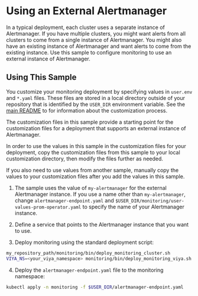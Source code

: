 # Using an External Alertmanager

In a typical deployment, each cluster uses a separate instance of Alertmanager. If you have multiple clusters, you might want alerts from all clusters to come from a single instance of Alertmanager. You might also have an existing instance of Alertmanager and want alerts to come from the existing instance. Use this sample to configure monitoring to use an external instance of Alertmanager.

## Using This Sample

You customize your monitoring deployment by specifying values in `user.env` and `*.yaml` files. These files are stored in a local directory outside of your repository that is identified by the `USER_DIR` environment variable. See the 
[main README](../../README.md#customization) to for information about the customization process.

The customization files in this sample provide a starting point for the customization files for a deployment that supports an external instance of Alertmanager. 

In order to use the values in this sample in the customization files for your deployment, copy the customization files from this sample to your local customization directory, then modify the files further as needed.

If you also need to use values from another sample, manually copy the values to your customization files after you add the values in this sample. 

1. The sample uses the value of `my-alertmanager` for the external Alertmanager instance. If you use a name other than `my-alertmanager`, change `alertmanager-endpoint.yaml` and `$USER_DIR/monitoring/user-values-prom-operator.yaml` to specify the name of your Alertmanager instance.

2. Define a service that points to the Alertmanager instance that you want to use.

3. Deploy monitoring using the standard deployment script:

```bash
my_repository_path/monitoring/bin/deploy_monitoring_cluster.sh
VIYA_NS=<your_viya_namespace> monitoring/bin/deploy_monitoring_viya.sh
``` 

4. Deploy the `alertmanager-endpoint.yaml` file to the monitoring namespace:

```bash
kubectl apply -n monitoring -f $USER_DIR/alertmanager-endpoint.yaml
```




